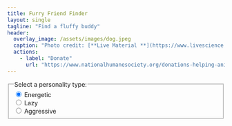 ```yaml
---
title: Furry Friend Finder
layout: single
tagline: "Find a fluffy buddy"
header:
  overlay_image: /assets/images/dog.jpeg
  caption: "Photo credit: [**Live Material **](https://www.livescience.com/facts-about-dogs)"
  actions:
    - label: "Donate"
      url: "https://www.nationalhumanesociety.org/donations-helping-animals?gclid=Cj0KCQiA_bieBhDSARIsADU4zLevTGhcYmgdFMD1zp4eVCv6sy3HWt4q7cQZ24-GJ_OaOdyE9ubzYSwaAqajEALw_wcB"
---
```


<script>
  p,
  label {
      font: 1rem 'Fira Sans', sans-serif;
  }

  input {
      margin: 0.4rem;
  }

</script>

<fieldset>
    <legend>Select a personality type:</legend>
    <div>
      <input type="radio" id="huey" name="drone" value="huey"
             checked>
      <label for="huey">Energetic</label>
    </div>
    <div>
      <input type="radio" id="dewey" name="drone" value="dewey">
      <label for="dewey">Lazy</label>
    </div>
    <div>
      <input type="radio" id="louie" name="drone" value="louie">
      <label for="louie">Aggressive</label>
    </div>
</fieldset>

